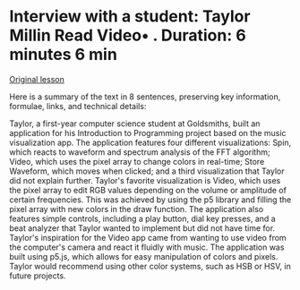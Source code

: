 # Interview with a student: Taylor Millin Read Video• . Duration: 6 minutes 6 min

[Original lesson](https://www.coursera.org/learn/uol-introduction-to-programming-2/lecture/hZj2o/interview-with-a-student-taylor-millin-read)

Here is a summary of the text in 8 sentences, preserving key information, formulae, links, and technical details:

Taylor, a first-year computer science student at Goldsmiths, built an application for his Introduction to Programming project based on the music visualization app. The application features four different visualizations: Spin, which reacts to waveform and spectrum analysis of the FFT algorithm; Video, which uses the pixel array to change colors in real-time; Store Waveform, which moves when clicked; and a third visualization that Taylor did not explain further. Taylor's favorite visualization is Video, which uses the pixel array to edit RGB values depending on the volume or amplitude of certain frequencies. This was achieved by using the p5 library and filling the pixel array with new colors in the draw function. The application also features simple controls, including a play button, dial key presses, and a beat analyzer that Taylor wanted to implement but did not have time for. Taylor's inspiration for the Video app came from wanting to use video from the computer's camera and react it fluidly with music. The application was built using p5.js, which allows for easy manipulation of colors and pixels. Taylor would recommend using other color systems, such as HSB or HSV, in future projects.


